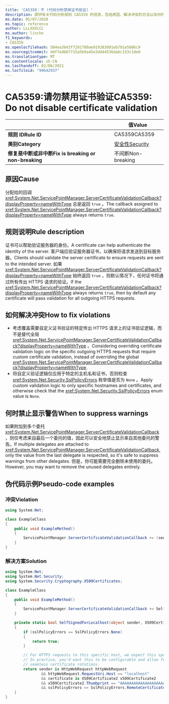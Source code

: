 ```yaml
---
title: 'CA5359：不 (代码分析禁用证书验证) '
description: 提供有关代码分析规则 CA5359 的信息，包括原因、解决冲突的方法以及何时取消显示。
ms.date: 05/07/2020
ms.topic: reference
author: LLLXXXCCC
ms.author: linche
f1_keywords:
- CA5359
ms.openlocfilehash: 504ea3643f7291780ae919383691eb791e5806c9
ms.sourcegitcommit: ddf7edb67715a5b9a45e3dd44536dabc153c1de0
ms.translationtype: MT
ms.contentlocale: zh-CN
ms.lasthandoff: 02/06/2021
ms.locfileid: "99642937"
---
```

# <a name="ca5359-do-not-disable-certificate-validation"></a><span data-ttu-id="df244-103">CA5359:请勿禁用证书验证</span><span class="sxs-lookup"><span data-stu-id="df244-103">CA5359: Do not disable certificate validation</span></span>

| | <span data-ttu-id="df244-104">值</span><span class="sxs-lookup"><span data-stu-id="df244-104">Value</span></span> |
|-|-|
| <span data-ttu-id="df244-105">**规则 ID**</span><span class="sxs-lookup"><span data-stu-id="df244-105">**Rule ID**</span></span> |<span data-ttu-id="df244-106">CA5359</span><span class="sxs-lookup"><span data-stu-id="df244-106">CA5359</span></span>|
| <span data-ttu-id="df244-107">**类别**</span><span class="sxs-lookup"><span data-stu-id="df244-107">**Category**</span></span> |[<span data-ttu-id="df244-108">安全性</span><span class="sxs-lookup"><span data-stu-id="df244-108">Security</span></span>](security-warnings.md)|
| <span data-ttu-id="df244-109">**修复是中断或非中断**</span><span class="sxs-lookup"><span data-stu-id="df244-109">**Fix is breaking or non-breaking**</span></span> |<span data-ttu-id="df244-110">不间断</span><span class="sxs-lookup"><span data-stu-id="df244-110">Non-breaking</span></span>|

## <a name="cause"></a><span data-ttu-id="df244-111">原因</span><span class="sxs-lookup"><span data-stu-id="df244-111">Cause</span></span>

<span data-ttu-id="df244-112">分配给的回调 <xref:System.Net.ServicePointManager.ServerCertificateValidationCallback?displayProperty=nameWithType> 总是返回 `true` 。</span><span class="sxs-lookup"><span data-stu-id="df244-112">The callback assigned to <xref:System.Net.ServicePointManager.ServerCertificateValidationCallback?displayProperty=nameWithType> always returns `true`.</span></span>

## <a name="rule-description"></a><span data-ttu-id="df244-113">规则说明</span><span class="sxs-lookup"><span data-stu-id="df244-113">Rule description</span></span>

<span data-ttu-id="df244-114">证书可以帮助验证服务器的身份。</span><span class="sxs-lookup"><span data-stu-id="df244-114">A certificate can help authenticate the identity of the server.</span></span> <span data-ttu-id="df244-115">客户端应验证服务器证书，以确保将请求发送到目标服务器。</span><span class="sxs-lookup"><span data-stu-id="df244-115">Clients should validate the server certificate to ensure requests are sent to the intended server.</span></span> <span data-ttu-id="df244-116">如果 <xref:System.Net.ServicePointManager.ServerCertificateValidationCallback?displayProperty=nameWithType> 始终返回 `true` ，则默认情况下，任何证书将通过所有传出 HTTPS 请求的验证。</span><span class="sxs-lookup"><span data-stu-id="df244-116">If the <xref:System.Net.ServicePointManager.ServerCertificateValidationCallback?displayProperty=nameWithType> always returns `true`, then by default any certificate will pass validation for all outgoing HTTPS requests.</span></span>

## <a name="how-to-fix-violations"></a><span data-ttu-id="df244-117">如何解决冲突</span><span class="sxs-lookup"><span data-stu-id="df244-117">How to fix violations</span></span>

- <span data-ttu-id="df244-118">考虑覆盖需要自定义证书验证的特定传出 HTTPS 请求上的证书验证逻辑，而不是替代全局 <xref:System.Net.ServicePointManager.ServerCertificateValidationCallback?displayProperty=nameWithType> 。</span><span class="sxs-lookup"><span data-stu-id="df244-118">Considering overriding certificate validation logic on the specific outgoing HTTPS requests that require custom certificate validation, instead of overriding the global <xref:System.Net.ServicePointManager.ServerCertificateValidationCallback?displayProperty=nameWithType>.</span></span>
- <span data-ttu-id="df244-119">将自定义验证逻辑仅应用于特定的主机名和证书，否则检查 <xref:System.Net.Security.SslPolicyErrors> 枚举值是否为 `None` 。</span><span class="sxs-lookup"><span data-stu-id="df244-119">Apply custom validation logic to only specific hostnames and certificates, and otherwise check that the <xref:System.Net.Security.SslPolicyErrors> enum value is `None`.</span></span>

## <a name="when-to-suppress-warnings"></a><span data-ttu-id="df244-120">何时禁止显示警告</span><span class="sxs-lookup"><span data-stu-id="df244-120">When to suppress warnings</span></span>

<span data-ttu-id="df244-121">如果附加到多个委托 <xref:System.Net.ServicePointManager.ServerCertificateValidationCallback> ，则仅考虑来自最后一个委托的值，因此可以安全地禁止显示来自其他委托的警告。</span><span class="sxs-lookup"><span data-stu-id="df244-121">If multiple delegates are attached to <xref:System.Net.ServicePointManager.ServerCertificateValidationCallback>, only the value from the last delegate is respected, so it's safe to suppress warnings from other delegates.</span></span> <span data-ttu-id="df244-122">但是，你可能需要完全删除未使用的委托。</span><span class="sxs-lookup"><span data-stu-id="df244-122">However, you may want to remove the unused delegates entirely.</span></span>

## <a name="pseudo-code-examples"></a><span data-ttu-id="df244-123">伪代码示例</span><span class="sxs-lookup"><span data-stu-id="df244-123">Pseudo-code examples</span></span>

### <a name="violation"></a><span data-ttu-id="df244-124">冲突</span><span class="sxs-lookup"><span data-stu-id="df244-124">Violation</span></span>

```csharp
using System.Net;

class ExampleClass
{
    public void ExampleMethod()
    {
        ServicePointManager.ServerCertificateValidationCallback += (sender, cert, chain, error) => { return true; };
    }
}
```

### <a name="solution"></a><span data-ttu-id="df244-125">解决方案</span><span class="sxs-lookup"><span data-stu-id="df244-125">Solution</span></span>

```csharp
using System.Net;
using System.Net.Security;
using System.Security.Cryptography.X509Certificates;

class ExampleClass
{
    public void ExampleMethod()
    {
        ServicePointManager.ServerCertificateValidationCallback += SelfSignedForLocalhost;
    }

    private static bool SelfSignedForLocalhost(object sender, X509Certificate certificate, X509Chain chain, SslPolicyErrors sslPolicyErrors)
    {
        if (sslPolicyErrors == SslPolicyErrors.None)
        {
            return true;
        }

        // For HTTPS requests to this specific host, we expect this specific certificate.
        // In practice, you'd want this to be configurable and allow for multiple certificates per host, to enable
        // seamless certificate rotations.
        return sender is HttpWebRequest httpWebRequest
                && httpWebRequest.RequestUri.Host == "localhost"
                && certificate is X509Certificate2 x509Certificate2
                && x509Certificate2.Thumbprint == "AAAAAAAAAAAAAAAAAAAAAAAAAAAAAAAAAAAAAAAA"
                && sslPolicyErrors == SslPolicyErrors.RemoteCertificateChainErrors;
    }
}
```
